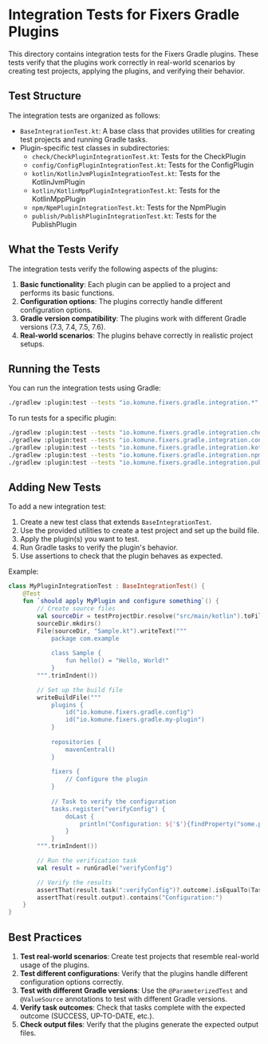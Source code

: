 # Integration Tests for Fixers Gradle Plugins

This directory contains integration tests for the Fixers Gradle plugins. These tests verify that the plugins work correctly in real-world scenarios by creating test projects, applying the plugins, and verifying their behavior.

## Test Structure

The integration tests are organized as follows:

- `BaseIntegrationTest.kt`: A base class that provides utilities for creating test projects and running Gradle tasks.
- Plugin-specific test classes in subdirectories:
  - `check/CheckPluginIntegrationTest.kt`: Tests for the CheckPlugin
  - `config/ConfigPluginIntegrationTest.kt`: Tests for the ConfigPlugin
  - `kotlin/KotlinJvmPluginIntegrationTest.kt`: Tests for the KotlinJvmPlugin
  - `kotlin/KotlinMppPluginIntegrationTest.kt`: Tests for the KotlinMppPlugin
  - `npm/NpmPluginIntegrationTest.kt`: Tests for the NpmPlugin
  - `publish/PublishPluginIntegrationTest.kt`: Tests for the PublishPlugin

## What the Tests Verify

The integration tests verify the following aspects of the plugins:

1. **Basic functionality**: Each plugin can be applied to a project and performs its basic functions.
2. **Configuration options**: The plugins correctly handle different configuration options.
3. **Gradle version compatibility**: The plugins work with different Gradle versions (7.3, 7.4, 7.5, 7.6).
4. **Real-world scenarios**: The plugins behave correctly in realistic project setups.

## Running the Tests

You can run the integration tests using Gradle:

```bash
./gradlew :plugin:test --tests "io.komune.fixers.gradle.integration.*"
```

To run tests for a specific plugin:

```bash
./gradlew :plugin:test --tests "io.komune.fixers.gradle.integration.check.*"
./gradlew :plugin:test --tests "io.komune.fixers.gradle.integration.config.*"
./gradlew :plugin:test --tests "io.komune.fixers.gradle.integration.kotlin.*"
./gradlew :plugin:test --tests "io.komune.fixers.gradle.integration.npm.*"
./gradlew :plugin:test --tests "io.komune.fixers.gradle.integration.publish.*"
```

## Adding New Tests

To add a new integration test:

1. Create a new test class that extends `BaseIntegrationTest`.
2. Use the provided utilities to create a test project and set up the build file.
3. Apply the plugin(s) you want to test.
4. Run Gradle tasks to verify the plugin's behavior.
5. Use assertions to check that the plugin behaves as expected.

Example:

```kotlin
class MyPluginIntegrationTest : BaseIntegrationTest() {
    @Test
    fun `should apply MyPlugin and configure something`() {
        // Create source files
        val sourceDir = testProjectDir.resolve("src/main/kotlin").toFile()
        sourceDir.mkdirs()
        File(sourceDir, "Sample.kt").writeText("""
            package com.example
            
            class Sample {
                fun hello() = "Hello, World!"
            }
        """.trimIndent())

        // Set up the build file
        writeBuildFile("""
            plugins {
                id("io.komune.fixers.gradle.config")
                id("io.komune.fixers.gradle.my-plugin")
            }
            
            repositories {
                mavenCentral()
            }
            
            fixers {
                // Configure the plugin
            }
            
            // Task to verify the configuration
            tasks.register("verifyConfig") {
                doLast {
                    println("Configuration: ${'$'}{findProperty("some.property")}")
                }
            }
        """.trimIndent())

        // Run the verification task
        val result = runGradle("verifyConfig")

        // Verify the results
        assertThat(result.task(":verifyConfig")?.outcome).isEqualTo(TaskOutcome.SUCCESS)
        assertThat(result.output).contains("Configuration:")
    }
}
```

## Best Practices

1. **Test real-world scenarios**: Create test projects that resemble real-world usage of the plugins.
2. **Test different configurations**: Verify that the plugins handle different configuration options correctly.
3. **Test with different Gradle versions**: Use the `@ParameterizedTest` and `@ValueSource` annotations to test with different Gradle versions.
4. **Verify task outcomes**: Check that tasks complete with the expected outcome (SUCCESS, UP-TO-DATE, etc.).
5. **Check output files**: Verify that the plugins generate the expected output files.